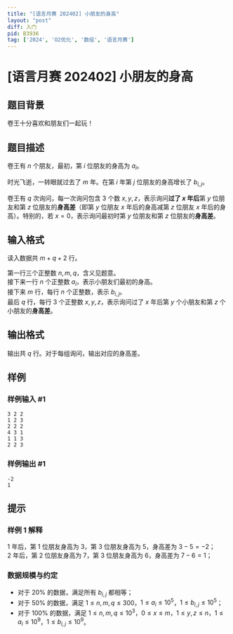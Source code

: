 ```yaml
---
title: "[语言月赛 202402] 小朋友的身高"
layout: "post"
diff: 入门
pid: B3936
tag: ['2024', 'O2优化', '数组', '语言月赛']
---
```

# [语言月赛 202402] 小朋友的身高
## 题目背景

卷王十分喜欢和朋友们一起玩！
## 题目描述

卷王有 $n$ 个朋友，最初，第 $i$ 位朋友的身高为 $a_i$。

时光飞逝，一转眼就过去了 $m$ 年。在第 $i$ 年第 $j$ 位朋友的身高增长了 $b_{i,j}$。

卷王有 $q$ 次询问，每一次询问包含 $3$ 个数 $x,y,z$，表示询问**过了 $x$ 年后**第 $y$ 位朋友和第 $z$ 位朋友的**身高差**（即第 $y$ 位朋友 $x$ 年后的身高减第 $z$ 位朋友 $x$ 年后的身高）。特别的，若 $x=0$，表示询问最初时第 $y$ 位朋友和第 $z$ 位朋友的**身高差**。
## 输入格式

读入数据共 $m+q+2$ 行。

第一行三个正整数 $n,m,q$，含义见题意。  
接下来一行 $n$ 个正整数 $a_i$，表示小朋友们最初的身高。  
接下来 $m$ 行，每行 $n$ 个正整数，表示 $b_{i,j}$。  
最后 $q$ 行，每行 $3$ 个正整数 $x,y,z$，表示询问过了 $x$ 年后第 $y$ 个小朋友和第 $z$ 个小朋友的**身高差**。
## 输出格式

输出共 $q$ 行。对于每组询问，输出对应的身高差。
## 样例

### 样例输入 #1
```
3 2 2
1 2 3
2 2 2
4 3 1
1 1 3
2 2 3

```
### 样例输出 #1
```
-2
1

```
## 提示

### 样例 1 解释

$1$ 年后，第 $1$ 位朋友身高为 $3$，第 $3$ 位朋友身高为 $5$，身高差为 $3-5=-2$；\
$2$ 年后，第 $2$ 位朋友身高为 $7$，第 $3$ 位朋友身高为 $6$，身高差为 $7-6=1$；

### 数据规模与约定

- 对于 $20\%$ 的数据，满足所有 $b_{i,j}$ 都相等；  
- 对于 $50\%$ 的数据，满足 $1\leq n,m,q\leq 300$，$1\leq a_i\leq 10^5$，$1\leq b_{i,j}\leq 10^5$；  
- 对于 $100\%$ 的数据，满足 $1\leq n,m,q\leq 10^3$，$0\leq x\leq m$，$1\leq y,z\leq n$，$1\leq a_i\leq 10^9$，$1\leq b_{i,j}\leq 10^9$。  
